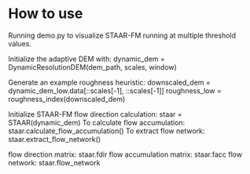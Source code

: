 # How to use
Running demo.py to visualize STAAR-FM running at multiple threshold values.

Initialize the adaptive DEM with:
dynamic_dem = DynamicResolutionDEM(dem_path, scales, window)

Generate an example roughness heuristic:
downscaled_dem = dynamic_dem_low.data[::scales[-1], ::scales[-1]]
roughness_low = roughness_index(downscaled_dem)

Initialize STAAR-FM flow direction calculation:
staar = STAAR(dynamic_dem)
To calculate flow accumulation:
staar.calculate_flow_accumulation()
To extract flow network:
staar.extract_flow_network()

flow direction matrix: staar.fdir
flow accumulation matrix: staar.facc
flow network: staar.flow_network
